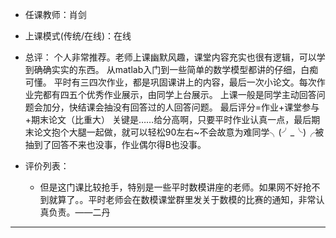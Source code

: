 - 任课教师：肖剑
- 上课模式(传统/在线)：在线
- 总评：
  个人非常推荐。老师上课幽默风趣，课堂内容充实也很有逻辑，可以学到确确实实的东西。
  从matlab入门到一些简单的数学模型都讲的仔细，白痴可懂。
  平时有三四次作业，都是巩固课讲上的内容，最后一次小论文。每次作业完都有四五个优秀作业展示，由同学上台展示。
  上课一般是同学主动回答问题会加分，快结课会抽没有回答过的人回答问题。
  最后评分=作业+课堂参与+期末论文（比重大）
  关键是……给分高啊，只要平时作业认真一点，最后期末论文抱个大腿一起做，就可以轻松90左右~不会故意为难同学╮(╯_╰)╭被抽到了回答不来也没事，作业偶尔得B也没事。

- 评价列表：
  - 但是这门课比较抢手，特别是一些平时数模讲座的老师。如果网不好抢不到就算了。。平时老师会在数模课堂群里发关于数模的比赛的通知，非常认真负责。——二丹
---